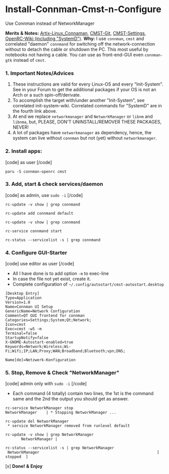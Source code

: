 # Install-Connman-Cmst-n-Configure
Use Connman instead of NetworkManager

**Merits** **&** **Notes:** [Artix-Linux_Connaman](https://wiki.artixlinux.org/Main/Installation#OpenRC), [CMST-Git](https://github.com/andrew-bibb/cmst), [CMST-Settings](https://manpages.ubuntu.com/manpages/bionic/man1/cmst.1.html), [OpenRC-Wiki (including "SystemD")](https://wiki.archlinux.org/title/OpenRC).
**Why:** I use `connman`, `cmst` and correlated "daemon" `connmand` for switching off the network-connection without to detach the cable or shutdown the PC. This most useful by notebooks not having a cable. You can use as front-end-GUI even `connman-gtk` instead of `cmst`.

### 1. Important Notes/Advices
1. These instructions are valid for every Linux-OS and every "Init-System". See in your Forum to get the additional packages if your OS is not an Arch or a such spin-off/derivate.
2. To accomplish the target with/under another "Init-System", see correlated init-system-wiki. Correlated commands for "SystemD" are in the fourth link above.
3. At end we replace `networkmanager` and `NetworkManager` or `libnm` and `libnma`, but, PLEASE, DON'T UNINSTALL/REMOVER THESE PACKAGES, NEVER!
4. A lot of packages have `networkmanager` as dependency, hence, the system can live without `connman` but not (yet) without `networkmanager`.

### 2. Install apps:
[code] as user [/code]
```
paru -S connman-openrc cmst
```
### 3. Add, start & check services/daemon
[code] as admin, use `sudo -i` [/code]
```
rc-update -v show | grep connmand

rc-update add connmand default

rc-update -v show | grep connmand

rc-service connmand start

rc-status --servicelist -s | grep connmand
```
### 4. Configure GUI-Starter
[code] use editor as user [/code]
- All I have done is to add option `-m` to exec-line
- In case the file not yet exist, create it.
- Complete configuration of `~/.config/autostart/cmst-autostart.desktop`

```
[Desktop Entry]
Type=Application
Version=1.0
Name=Connman UI Setup
GenericName=Network Configuration
Comment=QT GUI frontend for connman
Categories=Settings;System;Qt;Network;
Icon=cmst
Exec=cmst -w5 -m
Terminal=false
StartupNotify=false
X-GNOME-Autostart-enabled=true
Keywords=Network;Wireless;Wi-Fi;Wifi;IP;LAN;Proxy;WAN;Broadband;Bluetooth;vpn;DNS;

Name[de]=Netzwerk-Konfiguration

```
### 5. Stop, Remove & Check "NetworkManager"
[code] admin only with `sudo -i` [/code]
- Each command (4 totally) contain two lines, the 1st is the command same and the 2nd the output you should get as answer.

```
rc-service NetworkManager stop
NetworkManager    | * Stopping NetworkManager ...

rc-update del NetworkManager
 * service NetworkManager removed from runlevel default
 
rc-update -v show | grep NetworkManager
       NetworkManager |   
       
rc-status --servicelist -s | grep NetworkManager
 NetworkManager                                                    [  stopped  ]

```

[x] **Done!** **&** **Enjoy**
